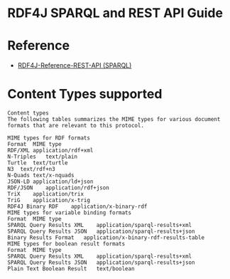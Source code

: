 # RDF4J SPARQL and REST API Guide

# Reference
* [RDF4J-Reference-REST-API (SPARQL)](https://rdf4j.org/documentation/reference/rest-api/)

# Content Types supported
```
Content types
The following tables summarizes the MIME types for various document formats that are relevant to this protocol.

MIME types for RDF formats
Format	MIME type
RDF/XML	application/rdf+xml
N-Triples	text/plain
Turtle	text/turtle
N3	text/rdf+n3
N-Quads	text/x-nquads
JSON-LD	application/ld+json
RDF/JSON	application/rdf+json
TriX	application/trix
TriG	application/x-trig
RDF4J Binary RDF	application/x-binary-rdf
MIME types for variable binding formats
Format	MIME type
SPARQL Query Results XML	application/sparql-results+xml
SPARQL Query Results JSON	application/sparql-results+json
Binary Results Format	application/x-binary-rdf-results-table
MIME types for boolean result formats
Format	MIME type
SPARQL Query Results XML	application/sparql-results+xml
SPARQL Query Results JSON	application/sparql-results+json
Plain Text Boolean Result	text/boolean
```
